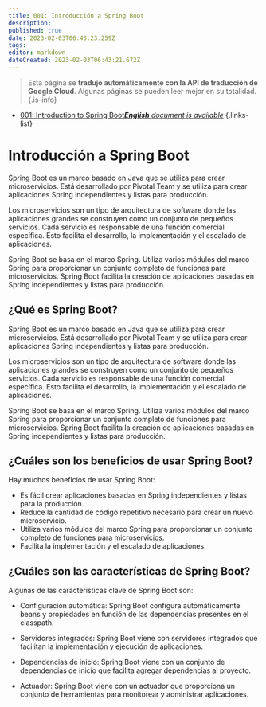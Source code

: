 ```yaml
---
title: 001: Introducción a Spring Boot
description: 
published: true
date: 2023-02-03T06:43:23.259Z
tags: 
editor: markdown
dateCreated: 2023-02-03T06:43:21.672Z
---
```


> Esta página se **tradujo automáticamente con la API de traducción de Google Cloud**.
Algunas páginas se pueden leer mejor en su totalidad.{.is-info}



- [001: Introduction to Spring Boot***English** document is available*](/en/Knowledge-base/Spring-Boot/Learning/001-introduction-to-spring-boot)
{.links-list}


# Introducción a Spring Boot

Spring Boot es un marco basado en Java que se utiliza para crear microservicios. Está desarrollado por Pivotal Team y se utiliza para crear aplicaciones Spring independientes y listas para producción.

Los microservicios son un tipo de arquitectura de software donde las aplicaciones grandes se construyen como un conjunto de pequeños servicios. Cada servicio es responsable de una función comercial específica. Esto facilita el desarrollo, la implementación y el escalado de aplicaciones.

Spring Boot se basa en el marco Spring. Utiliza varios módulos del marco Spring para proporcionar un conjunto completo de funciones para microservicios. Spring Boot facilita la creación de aplicaciones basadas en Spring independientes y listas para producción.

## ¿Qué es Spring Boot?

Spring Boot es un marco basado en Java que se utiliza para crear microservicios. Está desarrollado por Pivotal Team y se utiliza para crear aplicaciones Spring independientes y listas para producción.

Los microservicios son un tipo de arquitectura de software donde las aplicaciones grandes se construyen como un conjunto de pequeños servicios. Cada servicio es responsable de una función comercial específica. Esto facilita el desarrollo, la implementación y el escalado de aplicaciones.

Spring Boot se basa en el marco Spring. Utiliza varios módulos del marco Spring para proporcionar un conjunto completo de funciones para microservicios. Spring Boot facilita la creación de aplicaciones basadas en Spring independientes y listas para producción.

## ¿Cuáles son los beneficios de usar Spring Boot?

Hay muchos beneficios de usar Spring Boot:

- Es fácil crear aplicaciones basadas en Spring independientes y listas para la producción.
- Reduce la cantidad de código repetitivo necesario para crear un nuevo microservicio.
- Utiliza varios módulos del marco Spring para proporcionar un conjunto completo de funciones para microservicios.
- Facilita la implementación y el escalado de aplicaciones.

## ¿Cuáles son las características de Spring Boot?

Algunas de las características clave de Spring Boot son:

- Configuración automática: Spring Boot configura automáticamente beans y propiedades en función de las dependencias presentes en el classpath.

- Servidores integrados: Spring Boot viene con servidores integrados que facilitan la implementación y ejecución de aplicaciones.

- Dependencias de inicio: Spring Boot viene con un conjunto de dependencias de inicio que facilita agregar dependencias al proyecto.

- Actuador: Spring Boot viene con un actuador que proporciona un conjunto de herramientas para monitorear y administrar aplicaciones.